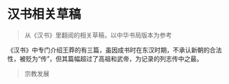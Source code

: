 # 汉书相关草稿

> 从《汉书》里翻阅的相关草稿，以中华书局版本为参考

《汉书》中专门介绍王莽的有三篇，虽因成书时在东汉时期，不承认新朝的合法性，被贬为“传”，但其篇幅超过了高祖和武帝，为记录的列志传中之最。

> 宗教发展